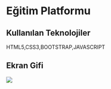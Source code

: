 <h1> Eğitim Platformu</h1>

<h2>Kullanılan Teknolojiler</h2>

HTML5,CSS3,BOOTSTRAP,JAVASCRIPT

<h2> Ekran Gifi</h2>

![](animation.gif)
